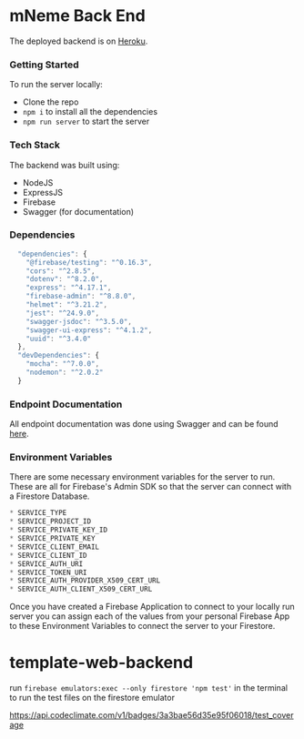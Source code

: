 
# mNeme Back End

The deployed backend is on [Heroku](https://flashcards-be.herokuapp.com/).

### Getting Started

To run the server locally:

- Clone the repo
- `npm i` to install all the dependencies
- `npm run server` to start the server

### Tech Stack

The backend was built using:

- NodeJS
- ExpressJS
- Firebase
- Swagger (for documentation)

### Dependencies

```javascript
  "dependencies": {
    "@firebase/testing": "^0.16.3",
    "cors": "^2.8.5",
    "dotenv": "^8.2.0",
    "express": "^4.17.1",
    "firebase-admin": "^8.8.0",
    "helmet": "^3.21.2",
    "jest": "^24.9.0",
    "swagger-jsdoc": "^3.5.0",
    "swagger-ui-express": "^4.1.2",
    "uuid": "^3.4.0"
  },
  "devDependencies": {
    "mocha": "^7.0.0",
    "nodemon": "^2.0.2"
  }
```

### Endpoint Documentation

All endpoint documentation was done using Swagger and can be found [here](https://flashcards-be.herokuapp.com/api-docs/).

### Environment Variables

There are some necessary environment variables for the server to run. These are all for Firebase's Admin SDK so that the server can connect with a Firestore Database.

```javascript
* SERVICE_TYPE
* SERVICE_PROJECT_ID
* SERVICE_PRIVATE_KEY_ID
* SERVICE_PRIVATE_KEY
* SERVICE_CLIENT_EMAIL
* SERVICE_CLIENT_ID
* SERVICE_AUTH_URI
* SERVICE_TOKEN_URI
* SERVICE_AUTH_PROVIDER_X509_CERT_URL
* SERVICE_AUTH_CLIENT_X509_CERT_URL
```

Once you have created a Firebase Application to connect to your locally run server you can assign each of the values from your personal Firebase App to these Environment Variables to connect the server to your Firestore.

# template-web-backend
run `firebase emulators:exec --only firestore 'npm test'` in the terminal to run the test files on the firestore emulator

https://api.codeclimate.com/v1/badges/3a3bae56d35e95f06018/test_coverage
